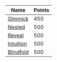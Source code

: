 | Name      | Points |
|-----------|--------|
| [Gimmick](./)   | 450    |
| [Nested](./)    | 500    |
| [Reveal](./)    | 500    |
| [Intuition](./) | 500    |
| [Blindfold](./) | 500    |